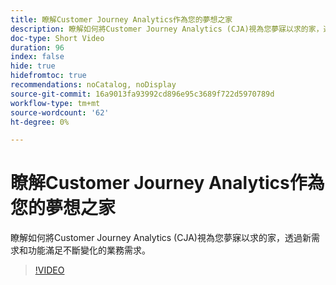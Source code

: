 ```yaml
---
title: 瞭解Customer Journey Analytics作為您的夢想之家
description: 瞭解如何將Customer Journey Analytics (CJA)視為您夢寐以求的家，透過新需求和功能滿足不斷變化的業務需求。
doc-type: Short Video
duration: 96
index: false
hide: true
hidefromtoc: true
recommendations: noCatalog, noDisplay
source-git-commit: 16a9013fa93992cd896e95c3689f722d5970789d
workflow-type: tm+mt
source-wordcount: '62'
ht-degree: 0%

---
```



# 瞭解Customer Journey Analytics作為您的夢想之家

瞭解如何將Customer Journey Analytics (CJA)視為您夢寐以求的家，透過新需求和功能滿足不斷變化的業務需求。

<!-- 62_S113_3442460_95_understanding-customer-journey-analytics-as-your-dream-home -->
>[!VIDEO](https://video.tv.adobe.com/v/3458327/?learn=on&enablevpops=true)
